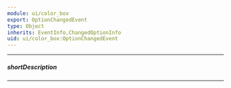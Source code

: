 ```yaml
---
module: ui/color_box
export: OptionChangedEvent
type: Object
inherits: EventInfo,ChangedOptionInfo
uid: ui/color_box:OptionChangedEvent
---
```

---
##### shortDescription
<!-- Description goes here -->

---
<!-- Description goes here -->